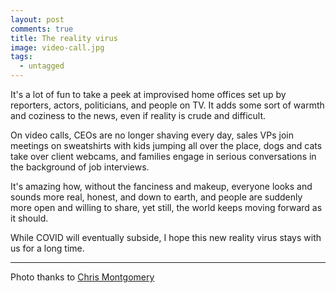 ```yaml
---
layout: post
comments: true
title: The reality virus
image: video-call.jpg
tags:
  - untagged
---
```


It's a lot of fun to take a peek at improvised home offices set up by reporters, actors, politicians, and people on TV.  It adds some sort of warmth and coziness to the news, even if reality is crude and difficult.

On video calls, CEOs are no longer shaving every day, sales VPs join meetings on sweatshirts <!--more-->with kids jumping all over the place, dogs and cats take over client webcams, and families engage in serious conversations in the background of job interviews.

It's amazing how, without the fanciness and makeup, everyone looks and sounds more real, honest, and down to earth, and people are suddenly more open and willing to share, yet still, the world keeps moving forward as it should.

While COVID will eventually subside, I hope this new reality virus stays with us for a long time.

---
Photo thanks to [Chris Montgomery](https://unsplash.com/@cwmonty)